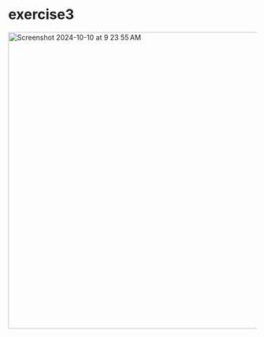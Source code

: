 # exercise3
<img width="601" alt="Screenshot 2024-10-10 at 9 23 55 AM" src="https://github.com/user-attachments/assets/83901bf7-6dbd-4f41-8cc0-ee6da2b4519f">
